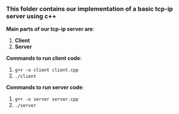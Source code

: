 ### This folder contains our implementation of a basic tcp-ip server using c++
**Main parts of our tcp-ip server are**:
1. **Client**
1. **Server**

**Commands to run client code**:
1. `g++ -o client client.cpp`
1. `./client`

**Commands to run server code**:
1. `g++ -o server server.cpp`
1. `./server`
